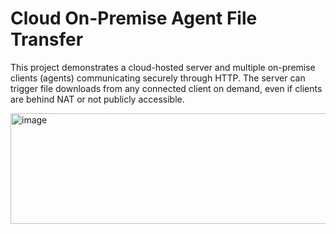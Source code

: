 # Cloud On-Premise Agent File Transfer
This project demonstrates a cloud-hosted server and multiple on-premise clients (agents) communicating securely through HTTP. The server can trigger file downloads from any connected client on demand, even if clients are behind NAT or not publicly accessible.

<img width="853" height="177" alt="image" src="https://github.com/user-attachments/assets/f58fa485-f4d7-493d-8fa9-33fd264eaad1" />

